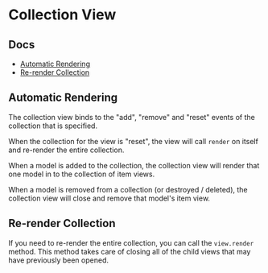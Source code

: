# Collection View

## Docs
* [Automatic Rendering](#collectionview-automatic-rendering)
* [Re-render Collection](#collectionview-re-render-collection)

## Automatic Rendering

The collection view binds to the "add", "remove" and "reset" events of the
collection that is specified.

When the collection for the view is "reset", the view will call `render` on
itself and re-render the entire collection.

When a model is added to the collection, the collection view will render that
one model in to the collection of item views.

When a model is removed from a collection (or destroyed / deleted), the collection
view will close and remove that model's item view.

## Re-render Collection

If you need to re-render the entire collection, you can call the
`view.render` method. This method takes care of closing all of
the child views that may have previously been opened.
